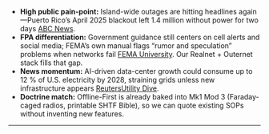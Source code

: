 - **High public pain-point:** Island-wide outages are hitting headlines again—Puerto Rico’s April 2025 blackout left 1.4 million without power for two days [ABC News](https://abcnews.go.com/International/puerto-rico-plunged-darkness-island-wide-blackout-hits/story?id=120884304).  
- **FPA differentiation:** Government guidance still centers on cell alerts and social media; FEMA’s own manual flags “rumor and speculation” problems when networks fail [FEMA University](https://training.fema.gov/emiweb/is/is242b/student%20manual/sm_03.pdf). Our Realnet + Outernet stack fills that gap.  
- **News momentum:** AI-driven data-center growth could consume up to 12 % of U.S. electricity by 2028, straining grids unless new infrastructure appears [Reuters](https://www.reuters.com/business/microsoft-urge-senators-speed-permitting-ai-boost-government-data-access-2025-05-07/?utm_source=chatgpt.com)[Utility Dive](https://www.utilitydive.com/news/sustainable-ai-requires-close-collaboration-between-data-centers-grid-st/747014/).  
- **Doctrine match:** Offline-First is already baked into Mk1 Mod 3 (Faraday-caged radios, printable SHTF Bible), so we can quote existing SOPs without inventing new features.  
---